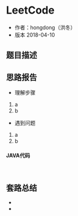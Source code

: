 # LeetCode 

* 作者：hongdong（洪冬）
* 版本 2018-04-10

## 题目描述




## 思路报告
- 理解步骤
1. a
2. b

- 遇到问题
1. a
2. b

#### JAVA代码
```java



```


## 套路总结
- 
- 
